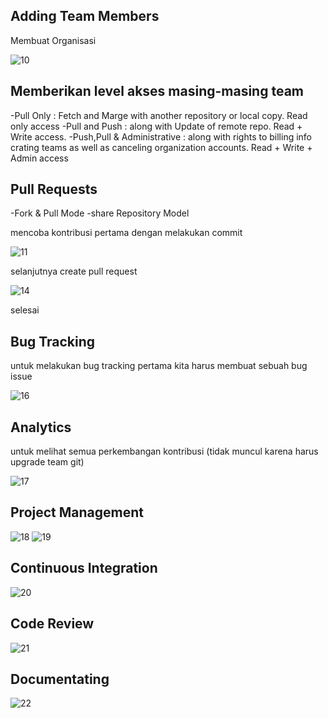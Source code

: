 ## Adding Team Members
Membuat Organisasi

![10](https://user-images.githubusercontent.com/26160710/175946759-b78307c9-42ab-4a53-b49e-1f552fed3320.png)

## Memberikan level akses masing-masing team
-Pull Only : Fetch and Marge with another repository or local copy. Read only access
-Pull and Push : along with Update of remote repo. Read + Write access.
-Push,Pull & Administrative : along with rights to billing info crating teams as well as canceling organization accounts. Read + Write + Admin access

## Pull Requests
-Fork & Pull Mode
-share Repository Model

mencoba kontribusi pertama dengan melakukan commit

![11](https://user-images.githubusercontent.com/26160710/175946820-937b6c78-cca8-4005-9a35-b7e8917ea11f.png)

selanjutnya create pull request

![14](https://user-images.githubusercontent.com/26160710/175946890-ded64af2-47f6-4b22-836f-597864d06793.png)

selesai

## Bug Tracking
untuk melakukan bug tracking pertama kita harus membuat sebuah bug issue

![16](https://user-images.githubusercontent.com/26160710/175946953-57036bca-9789-496a-98a7-7ee017eb81dd.png)

## Analytics
untuk melihat semua perkembangan kontribusi (tidak muncul karena harus upgrade team git)

![17](https://user-images.githubusercontent.com/26160710/175946987-79f8aa6a-bc77-4cba-9737-5d0d860af8e2.png)

## Project Management

![18](https://user-images.githubusercontent.com/26160710/175947011-b81fce30-52d7-48b6-b083-bf53a5156c12.png)
![19](https://user-images.githubusercontent.com/26160710/175947062-19314e9c-a024-4964-9394-ce913a16abd4.png)

## Continuous Integration

![20](https://user-images.githubusercontent.com/26160710/175947090-42e61b89-0ee7-4286-8f62-3cb1128aafc6.png)

## Code Review

![21](https://user-images.githubusercontent.com/26160710/175947114-47448142-30f7-4fd0-b37b-8ae92f5492e1.png)

## Documentating

![22](https://user-images.githubusercontent.com/26160710/175947487-05021ef6-15ea-4ecb-a135-813f4d69e5fc.png)


